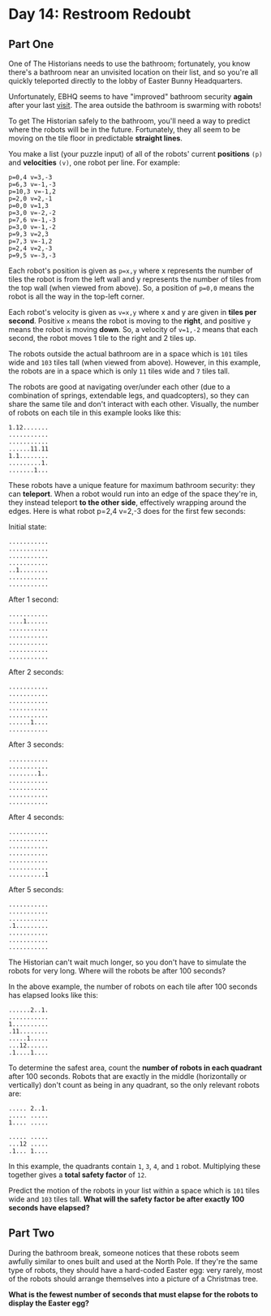 # Day 14: Restroom Redoubt

## Part One

One of The Historians needs to use the bathroom; 
fortunately, you know there's a bathroom near an unvisited location on their list, 
and so you're all quickly teleported directly to the lobby of Easter Bunny Headquarters.

Unfortunately, EBHQ seems to have "improved" bathroom security **again** 
after your last [visit](https://adventofcode.com/2016/day/2). 
The area outside the bathroom is swarming with robots!

To get The Historian safely to the bathroom, 
you'll need a way to predict where the robots will be in the future. 
Fortunately, they all seem to be moving on the tile floor in predictable **straight lines**.

You make a list (your puzzle input) of all of the robots' current **positions** `(p)`
and **velocities** `(v)`, one robot per line. 
For example:

````
p=0,4 v=3,-3
p=6,3 v=-1,-3
p=10,3 v=-1,2
p=2,0 v=2,-1
p=0,0 v=1,3
p=3,0 v=-2,-2
p=7,6 v=-1,-3
p=3,0 v=-1,-2
p=9,3 v=2,3
p=7,3 v=-1,2
p=2,4 v=2,-3
p=9,5 v=-3,-3
````

Each robot's position is given as `p=x,y` 
where x represents the number of tiles the robot is from the left wall 
and y represents the number of tiles from the top wall (when viewed from above). 
So, a position of `p=0,0` means the robot is all the way in the top-left corner.

Each robot's velocity is given as `v=x,y` where x and y are given in **tiles per second**. 
Positive `x` means the robot is moving to the **right**, 
and positive `y` means the robot is moving **down**. 
So, a velocity of `v=1,-2` means that each second, 
the robot moves 1 tile to the right and 2 tiles up.

The robots outside the actual bathroom are in a space which is `101` tiles wide 
and `103` tiles tall (when viewed from above). 
However, in this example, the robots are in a space which is only `11` tiles wide and `7` tiles tall.

The robots are good at navigating over/under each other (due to a combination of springs, 
extendable legs, and quadcopters), 
so they can share the same tile and don't interact with each other. 
Visually, the number of robots on each tile in this example looks like this:

````
1.12.......
...........
...........
......11.11
1.1........
.........1.
.......1...
````

These robots have a unique feature for maximum bathroom security: they can **teleport**. 
When a robot would run into an edge of the space they're in, 
they instead teleport **to the other side**, effectively wrapping around the edges. 
Here is what robot p=2,4 v=2,-3 does for the first few seconds:

Initial state:

````
...........
...........
...........
...........
..1........
...........
...........
````

After 1 second:

````
...........
....1......
...........
...........
...........
...........
...........
````

After 2 seconds:

````
...........
...........
...........
...........
...........
......1....
...........
````

After 3 seconds:

````
...........
...........
........1..
...........
...........
...........
...........
````

After 4 seconds:

````
...........
...........
...........
...........
...........
...........
..........1
````

After 5 seconds:

````
...........
...........
...........
.1.........
...........
...........
...........
````

The Historian can't wait much longer, so you don't have to simulate the robots for very long. 
Where will the robots be after 100 seconds?

In the above example, the number of robots on each tile after 100 seconds has elapsed looks like this:

````
......2..1.
...........
1..........
.11........
.....1.....
...12......
.1....1....
````

To determine the safest area, count the **number of robots in each quadrant** after 100 seconds. 
Robots that are exactly in the middle (horizontally or vertically) 
don't count as being in any quadrant, so the only relevant robots are:

````
..... 2..1.
..... .....
1.... .....

..... .....
...12 .....
.1... 1....
````

In this example, the quadrants contain `1`, `3`, `4`, and `1` robot. 
Multiplying these together gives a **total safety factor** of `12`.

Predict the motion of the robots in your list within a space which is `101` tiles wide and `103` tiles tall. 
**What will the safety factor be after exactly 100 seconds have elapsed?**

## Part Two

During the bathroom break, someone notices 
that these robots seem awfully similar to ones built and used at the North Pole. 
If they're the same type of robots, they should have a hard-coded Easter egg: very rarely, 
most of the robots should arrange themselves into a picture of a Christmas tree.

**What is the fewest number of seconds that must elapse for the robots to display the Easter egg?**

